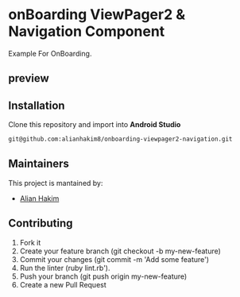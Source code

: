 # onBoarding ViewPager2 & Navigation Component
Example For OnBoarding.

## preview



## Installation
Clone this repository and import into **Android Studio**
```bash
git@github.com:alianhakim8/onboarding-viewpager2-navigation.git
```

## Maintainers
This project is mantained by:
* [Alian Hakim](http://github.com/alianhakim)

## Contributing

1. Fork it
2. Create your feature branch (git checkout -b my-new-feature)
3. Commit your changes (git commit -m 'Add some feature')
4. Run the linter (ruby lint.rb').
5. Push your branch (git push origin my-new-feature)
6. Create a new Pull Request
